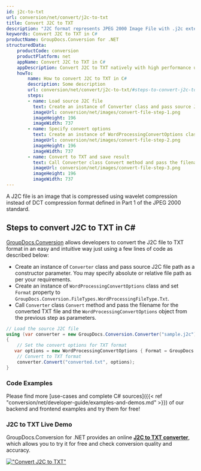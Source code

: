 ```yaml
---
id: j2c-to-txt
url: conversion/net/convert/j2c-to-txt
title: Convert J2C to TXT
description: "J2C format represents JPEG 2000 Image File with .j2c extension. Learn how to convert J2C to TXT file programmatically in C# language using GroupDocs.Conversion for .NET library."
keywords: Convert J2C to TXT in C#
productName: GroupDocs.Conversion for .NET
structuredData:
    productCode: conversion
    productPlatform: net
    appName: Convert J2C to TXT in C#
    appDescription: Convert J2C to TXT natively with high performance using C# language and server side GroupDocs.Conversion for .NET APIs, without the use of any software like Microsoft or Open Office.
    howTo:
        name: How to convert J2C to TXT in C# 
        description: Some description
        url: conversion/net/convert/j2c-to-txt/#steps-to-convert-j2c-to-txt-in-c
        steps:
        - name: Load source J2C file 
          text: Create an instance of Converter class and pass source J2C file path as a constructor parameter. You may specify absolute or relative file path as per your requirements. 
          imageUrl: conversion/net/images/convert-file-step-1.png
          imageHeight: 196
          imageWidth: 737
        - name: Specify convert options 
          text: Create an instance of WordProcessingConvertOptions class.
          imageUrl: conversion/net/images/convert-file-step-2.png
          imageHeight: 196
          imageWidth: 737
        - name: Convert to TXT and save result 
          text: Call Converter class Convert method and pass the filename for the converted HTML file and the WordProcessingConvertOptions object from the previous step as parameters.
          imageUrl: conversion/net/images/convert-file-step-3.png
          imageHeight: 196
          imageWidth: 737
---
```


A J2C file is an image that is compressed using wavelet compression instead of DCT compression format defined in Part 1 of the JPEG 2000 standard.

## Steps to convert J2C to TXT in C#

[GroupDocs.Conversion](https://products.groupdocs.com/conversion/net) allows developers to convert the J2C file to TXT format in an easy and intuitive way just using a few lines of code as described below:

* Create an instance of `Converter` class and pass source J2C file path as a constructor parameter. You may specify absolute or relative file path as per your requirements. 
* Create an instance of `WordProcessingConvertOptions` class and set `Format` property to `GroupDocs.Conversion.FileTypes.WordProcessingFileType.Txt`.
* Call `Converter` class `Convert` method and pass the filename for the converted TXT file and the `WordProcessingConvertOptions` object from the previous step as parameters.

```csharp
// Load the source J2C file
using (var converter = new GroupDocs.Conversion.Converter("sample.j2c"))
{
    // Set the convert options for TXT format
   var options = new WordProcessingConvertOptions { Format = GroupDocs.Conversion.FileTypes.WordProcessingFileType.Txt };
    // Convert to TXT format
    converter.Convert("converted.txt", options);
}
```

### Code Examples

Please find more [use-cases and complete C# sources]({{< ref "conversion/net/developer-guide/examples-and-demos.md" >}}) of our backend and frontend examples and try them for free!

### J2C to TXT Live Demo

GroupDocs.Conversion for .NET provides an online [**J2C to TXT converter**](https://products.groupdocs.app/conversion/j2c-to-txt), which allows you to try it for free and check conversion quality and accuracy.

[!["Convert J2C to TXT"](conversion/net/images/convert-to-txt/convert-j2c-to-txt.png)](https://products.groupdocs.app/conversion/j2c-to-txt)